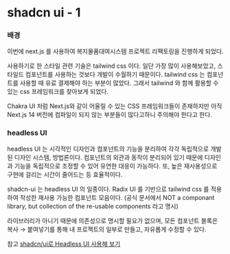# shadcn ui - 1

### 배경

이번에 next.js 를 사용하여 복지물품대여시스템 프로젝트 리팩토링을 진행하게 되었다.

사용하기로 한 스타일 관련 기술은 tailwind css 이다. 일단 가장 많이 사용해보았고, 스타일드 컴포넌트를 사용하는 것보다 개발이 수월하기 때문이다. tailwind css 는 컴포넌트를 사용할 때 유료 결제해야 하는 부분이 많았다. 그래서 tailwind 와 함께 활용할 수 있는 css 프레임워크를 찾아보게 되었다.

Chakra UI 처럼 Next.js와 같이 어울릴 수 있는 CSS 프레임워크들이 존재하지만 아직 Next.js 14 버전에 컴파일이 되지 않는 부분들이 많다고하니 주의해야 한다고 한다.

### headless UI

headless UI 는 시각적인 디자인과 컴포넌트의 기능을 분리하여 각각 독립적으로 개발된 디자인 시스템, 방법론이다. 컴포넌트의 외관과 동작이 분리되어 있기 때문에 디자인과 기능을 독립적으로 조정할 수 있어 유연한 대응이 가능하다. 또, 높은 재사용성으로 구현에 걸리는 시간이 줄어드는 등 효율적이다.

shadcn-ui 는 headless UI 의 일종이다. Radix UI 를 기반으로 tailwind css 를 적용하여 작성한 재사용 가능한 컴포넌트 모음이다. (공식 문서에서 NOT a componant library, but collection of the re-usable components 라고 명시)

라이브러리가 아니기 때문에 의존성으로 명시할 필요가 없으며, 모든 컴포넌트 블록은 복사 → 붙여넣기를 통해 내 프로젝트의 일부로 만들고, 자유롭게 수정할 수 있다.

참고 [shadcn/ui로 Headless UI 사용해 보기](https://blog.teamelysium.kr/shadcn-ui)
